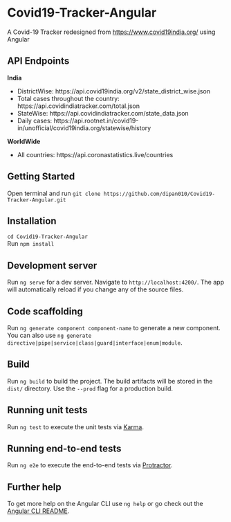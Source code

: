 # Covid19-Tracker-Angular
A Covid-19 Tracker redesigned from https://www.covid19india.org/ using  Angular 

## API Endpoints <br>

  <b>India</b>
  <ul>
  <li>DistrictWise: https://api.covid19india.org/v2/state_district_wise.json</li> 
  <li>Total cases throughout the country: https://api.covidindiatracker.com/total.json</li> 
  <li> StateWise: https://api.covidindiatracker.com/state_data.json</li>
  <li> Daily cases: https://api.rootnet.in/covid19-in/unofficial/covid19india.org/statewise/history</li>
  
  </ul>
  
  <b>WorldWide</b>
  <ul>
  <li>All countries: https://api.coronastatistics.live/countries</li> 
  </ul>

## Getting Started

Open terminal and run `git clone https://github.com/dipan010/Covid19-Tracker-Angular.git`

## Installation

`cd Covid19-Tracker-Angular` <br>
Run `npm install`

## Development server

Run `ng serve` for a dev server. Navigate to `http://localhost:4200/`. The app will automatically reload if you change any of the source files.

## Code scaffolding

Run `ng generate component component-name` to generate a new component. You can also use `ng generate directive|pipe|service|class|guard|interface|enum|module`.

## Build

Run `ng build` to build the project. The build artifacts will be stored in the `dist/` directory. Use the `--prod` flag for a production build.

## Running unit tests

Run `ng test` to execute the unit tests via [Karma](https://karma-runner.github.io).

## Running end-to-end tests

Run `ng e2e` to execute the end-to-end tests via [Protractor](http://www.protractortest.org/).

## Further help

To get more help on the Angular CLI use `ng help` or go check out the [Angular CLI README](https://github.com/angular/angular-cli/blob/master/README.md).

